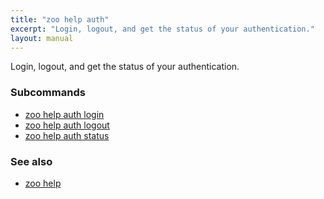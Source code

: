 ```yaml
---
title: "zoo help auth"
excerpt: "Login, logout, and get the status of your authentication."
layout: manual
---
```


Login, logout, and get the status of your authentication.

### Subcommands

* [zoo help auth login](./zoo_help_auth_login)
* [zoo help auth logout](./zoo_help_auth_logout)
* [zoo help auth status](./zoo_help_auth_status)

### See also

* [zoo help](./zoo_help)